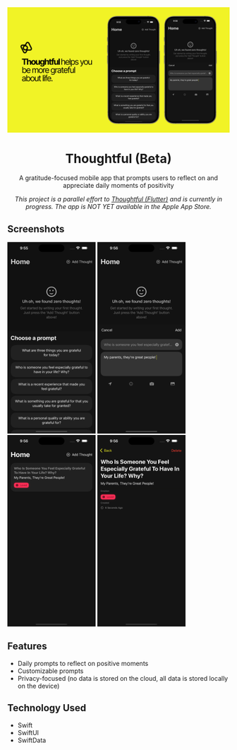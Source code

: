 <div align="center">
<img src="./docs/Promo iOS.png" style="" alt="Thoughtful Logo">

<h1>Thoughtful (Beta)</h1>

<p>
A gratitude-focused mobile app that prompts users to reflect on and appreciate daily moments of positivity
</p>


<i>
This project is a parallel effort to <a href="https://github.com/nabilridhwan/Thoughtful">Thoughtful (Flutter)</a> and is currently in progress. The app
is NOT YET available in the Apple App Store.
</i>

</div>

## Screenshots

<p float="left">

<img src="./docs/thoughtful_15-06-2024_0.png" width="200" style="" alt="Thoughtful Logo">

<img src="./docs/thoughtful_15-06-2024_1.png" width="200" style="" alt="Thoughtful Logo">


<img src="./docs/thoughtful_15-06-2024_2.png" width="200" style="" alt="Thoughtful Logo">


<img src="./docs/thoughtful_15-06-2024_3.png" width="200" style="" alt="Thoughtful Logo">
</p>

## Features

- Daily prompts to reflect on positive moments
- Customizable prompts
- Privacy-focused (no data is stored on the cloud, all data is stored locally on the device)

## Technology Used

- Swift
- SwiftUI
- SwiftData
